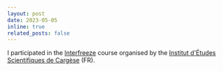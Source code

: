 ```yaml
---
layout: post
date: 2023-05-05
inline: true
related_posts: false
---
```



I participated in the <a href="https://interfreeze.sciencesconf.org/">Interfreeze</a> course organised by the <a href ="https://iesc.universita.corsica/?lang=en">Institut d'Études Scientifiques de Cargèse</a> (FR).